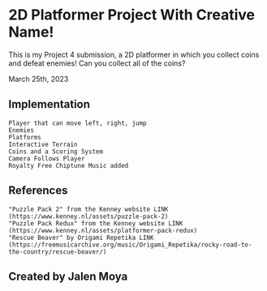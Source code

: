 # 2D Platformer Project With Creative Name!

This is my Project 4 submission, a 2D platformer in which you collect coins and defeat enemies! Can you collect all of the coins?

March 25th, 2023


## Implementation
	Player that can move left, right, jump
	Enemies
	Platforms
	Interactive Terrain
	Coins and a Scoring System
	Camera Follows Player
	Royalty Free Chiptune Music added

## References
	"Puzzle Pack 2" from the Kenney website LINK (https://www.kenney.nl/assets/puzzle-pack-2)
	"Puzzle Pack Redux" from the Kenney website LINK (https://www.kenney.nl/assets/platformer-pack-redux)
	"Rescue Beaver" by Origami Repetika LINK (https://freemusicarchive.org/music/Origami_Repetika/rocky-road-to-the-country/rescue-beaver/)
	


## Created by Jalen Moya
